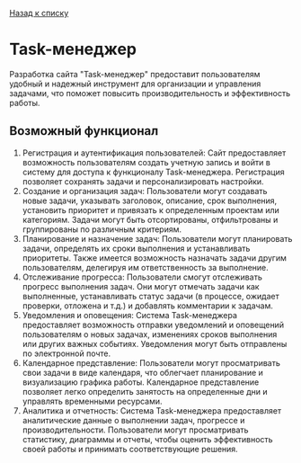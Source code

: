 [Назад к списку](/README.md)

# Task-менеджер

Разработка сайта "Task-менеджер" предоставит пользователям удобный и надежный инструмент для организации и управления задачами, что поможет повысить производительность и эффективность работы.

## Возможный функционал

1. Регистрация и аутентификация пользователей: Сайт предоставляет возможность пользователям создать учетную запись и войти в систему для доступа к функционалу Task-менеджера. Регистрация позволяет сохранять задачи и персонализировать настройки.
2. Создание и организация задач: Пользователи могут создавать новые задачи, указывать заголовок, описание, срок выполнения, установить приоритет и привязать к определенным проектам или категориям. Задачи могут быть отсортированы, отфильтрованы и группированы по различным критериям.
3. Планирование и назначение задач: Пользователи могут планировать задачи, определять их сроки выполнения и устанавливать приоритеты. Также имеется возможность назначать задачи другим пользователям, делегируя им ответственность за выполнение.
4. Отслеживание прогресса: Пользователи смогут отслеживать прогресс выполнения задач. Они могут отмечать задачи как выполненные, устанавливать статус задачи (в процессе, ожидает проверки, отложена и т.д.) и добавлять комментарии к задачам.
5. Уведомления и оповещения: Система Task-менеджера предоставляет возможность отправки уведомлений и оповещений пользователям о новых задачах, изменениях сроков выполнения или других важных событиях. Уведомления могут быть отправлены по электронной почте.
6. Календарное представление: Пользователи могут просматривать свои задачи в виде календаря, что облегчает планирование и визуализацию графика работы. Календарное представление позволяет легко определить занятость на определенные дни и управлять временными ресурсами.
7. Аналитика и отчетность: Система Task-менеджера предоставляет аналитические данные о выполнении задач, прогрессе и производительности. Пользователи могут просматривать статистику, диаграммы и отчеты, чтобы оценить эффективность своей работы и принимать соответствующие решения.
